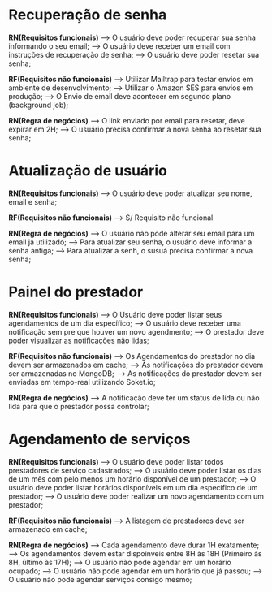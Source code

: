 # Recuperação de senha

  **RN(Requisitos funcionais)**
  --> O usuário deve poder recuperar sua senha informando o seu email;
  --> O usuário deve receber um email com instruções de recuperação de senha;
  --> O usuário deve poder resetar sua senha;


  **RF(Requisitos não funcionais)**
  --> Utilizar Mailtrap para testar envios em ambiente de desenvolvimento;
  --> Utilizar o Amazon SES para envios em produção;
  --> O Envio de email deve acontecer em segundo plano (background job);

  **RN(Regra de negócios)**
  --> O link enviado por email para resetar, deve expirar em 2H;
  --> O usuário precisa confirmar a nova senha ao resetar sua senha;


# Atualização de usuário

  **RN(Requisitos funcionais)**
  --> O usuário deve poder atualizar seu nome, email e senha;

  **RF(Requisitos não funcionais)**
  --> S/ Requisito não funcional

  **RN(Regra de negócios)**
  --> O usuário não pode alterar seu email para um email ja utilizado;
  --> Para atualizar seu senha, o usuário deve informar a senha antiga;
  --> Para atualizar a senh, o susuá precisa confirmar a nova senha;


# Painel do prestador

  **RN(Requisitos funcionais)**
  --> O Usuário deve poder listar seus agendamentos de um dia específico;
  --> O usuário deve receber uma notificação sem pre que houver um novo agendmento;
  --> O prestador deve poder visualizar as notificações não lidas;

  **RF(Requisitos não funcionais)**
  --> Os Agendamentos do prestador no dia devem ser armazenados em cache;
  --> As notificações do prestador devem ser armazenadas no MongoDB;
  --> As notificações do prestador devem ser enviadas em tempo-real utilizando Soket.io;

  **RN(Regra de negócios)**
  --> A notificação deve ter um status de lida ou não lida para que o prestador possa controlar;


# Agendamento de serviços

  **RN(Requisitos funcionais)**
  --> O usuário deve poder listar todos prestadores de serviço cadastrados;
  --> O usuário deve poder listar os dias de um mês com pelo menos um horário disponível de um prestador;
  --> O usuário deve poder listar horários disponíveis em um dia específico de um prestador;
  --> O usuário deve poder realizar um novo agendamento com um prestador;

  **RF(Requisitos não funcionais)**
  --> A listagem de prestadores deve ser armazenado em cache;

  **RN(Regra de negócios)**
  --> Cada agendamento deve durar 1H exatamente;
  --> Os agendamentos devem estar dispoínveis entre 8H às 18H (Primeiro às 8H, último às 17H);
  --> O usuário não pode agendar em um horário ocupado;
  --> O usuário não pode agendar em um horário que já passou;
  --> O usuário não pode agendar serviços consigo mesmo;
